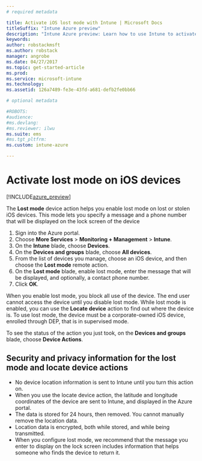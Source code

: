 ```yaml
---
# required metadata

title: Activate iOS lost mode with Intune | Microsoft Docs
titleSuffix: "Intune Azure preview"
description: "Intune Azure preview: Learn how to use Intune to activate lost mode on lost or stolen iOS devices."
keywords:
author: robstackmsft
ms.author: robstack
manager: angrobe
ms.date: 04/27/2017
ms.topic: get-started-article
ms.prod:
ms.service: microsoft-intune
ms.technology:
ms.assetid: 126a7489-fe3e-43fd-a681-defb2fe0bb66

# optional metadata

#ROBOTS:
#audience:
#ms.devlang:
#ms.reviewer: ilwu
ms.suite: ems
#ms.tgt_pltfrm:
ms.custom: intune-azure

---
```


# Activate lost mode on iOS devices


[!INCLUDE[azure_preview](../includes/azure_preview.md)]

The **Lost mode** device action helps you enable lost mode on lost or stolen iOS devices. This mode lets you specify a message and a phone number that will be displayed on the lock screen of the device

1. Sign into the Azure portal.
2. Choose **More Services** > **Monitoring + Management** > **Intune**.
3. On the **Intune** blade, choose **Devices**.
4. On the **Devices and groups** blade, choose **All devices**.
5. From the list of devices you manage, choose an iOS device, and then choose the **Lost mode** remote action.
6. On the **Lost mode** blade, enable lost mode, enter the message that will be displayed, and optionally, a contact phone number.
7. Click **OK**.

When you enable lost mode, you block all use of the device. The end user cannot access the device until you disable lost mode. While lost mode is enabled, you can use the **Locate device** action to find out where the device is.
To use lost mode, the device must be a corporate-owned iOS device, enrolled through DEP, that is in supervised mode.

To see the status of the action you just took, on the **Devices and groups** blade, choose **Device Actions**.

## Security and privacy information for the lost mode and locate device actions
- No device location information is sent to Intune until you turn this action on.
- When you use the locate device action, the latitude and longitude coordinates of the device are sent to Intune, and displayed in the Azure portal.
- The data is stored for 24 hours, then removed. You cannot manually remove the location data.
- Location data is encrypted, both while stored, and while being transmitted.
- When you configure lost mode, we recommend that the message you enter to display on the lock screen includes information that helps someone who finds the device to return it.

